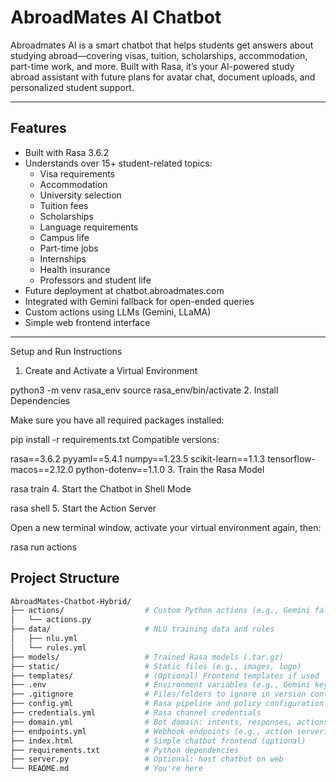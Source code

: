 # AbroadMates AI Chatbot

Abroadmates AI is a smart chatbot that helps students get answers about studying abroad—covering visas, tuition, scholarships, accommodation, part-time work, and more. Built with Rasa, it’s your AI-powered study abroad assistant with future plans for avatar chat, document uploads, and personalized student support.

---

## Features

- Built with Rasa 3.6.2
- Understands over 15+ student-related topics:
  - Visa requirements  
  - Accommodation  
  - University selection  
  - Tuition fees  
  - Scholarships  
  - Language requirements  
  - Campus life  
  - Part-time jobs  
  - Internships  
  - Health insurance  
  - Professors and student life
- Future deployment at chatbot.abroadmates.com
- Integrated with Gemini fallback for open-ended queries
- Custom actions using LLMs (Gemini, LLaMA)
- Simple web frontend interface

---
Setup and Run Instructions
1. Create and Activate a Virtual Environment

python3 -m venv rasa_env
source rasa_env/bin/activate
2. Install Dependencies

Make sure you have all required packages installed:

pip install -r requirements.txt
Compatible versions:

rasa==3.6.2
pyyaml==5.4.1
numpy==1.23.5
scikit-learn==1.1.3
tensorflow-macos==2.12.0
python-dotenv==1.1.0
3. Train the Rasa Model

rasa train
4. Start the Chatbot in Shell Mode

rasa shell
5. Start the Action Server

Open a new terminal window, activate your virtual environment again, then:

rasa run actions

## Project Structure

```bash
AbroadMates-Chatbot-Hybrid/
├── actions/                  # Custom Python actions (e.g., Gemini fallback, LLaMA)
│   └── actions.py
├── data/                     # NLU training data and rules
│   ├── nlu.yml
│   └── rules.yml
├── models/                   # Trained Rasa models (.tar.gz)
├── static/                   # Static files (e.g., images, logo)
├── templates/                # (Optional) Frontend templates if used
├── .env                      # Environment variables (e.g., Gemini key)
├── .gitignore                # Files/folders to ignore in version control
├── config.yml                # Rasa pipeline and policy configuration
├── credentials.yml           # Rasa channel credentials
├── domain.yml                # Bot domain: intents, responses, actions
├── endpoints.yml             # Webhook endpoints (e.g., action server)
├── index.html                # Simple chatbot frontend (optional)
├── requirements.txt          # Python dependencies
├── server.py                 # Optional: host chatbot on web
└── README.md                 # You're here 
